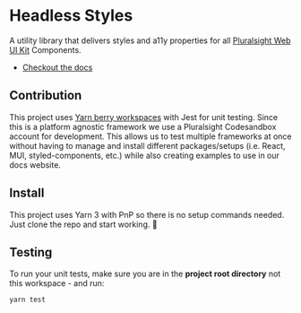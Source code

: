 # Headless Styles

A utility library that delivers styles and a11y properties for all [Pluralsight Web UI Kit](https://www.figma.com/file/ZmH4XsZS5WnKeo28ylM5x1/PS-Design---Web-UI-Kit-%5BALPHA%5D?node-id=1215%3A51428) Components.

- [Checkout the docs](https://pluralsight.github.io/tva/docs/development/getting-started/installation)

## Contribution

This project uses [Yarn berry workspaces](https://yarnpkg.com/features/workspaces) with Jest for unit testing. Since this is a platform agnostic framework we use a Pluralsight Codesandbox account for development. This allows us to test multiple frameworks at once without having to manage and install different packages/setups (i.e. React, MUI, styled-components, etc.) while also creating examples to use in our docs website.

## Install

This project uses Yarn 3 with PnP so there is no setup commands needed. Just clone the repo and start working. :tada:

## Testing

To run your unit tests, make sure you are in the **project root directory** not this workspace - and run:

```bash
yarn test
```
